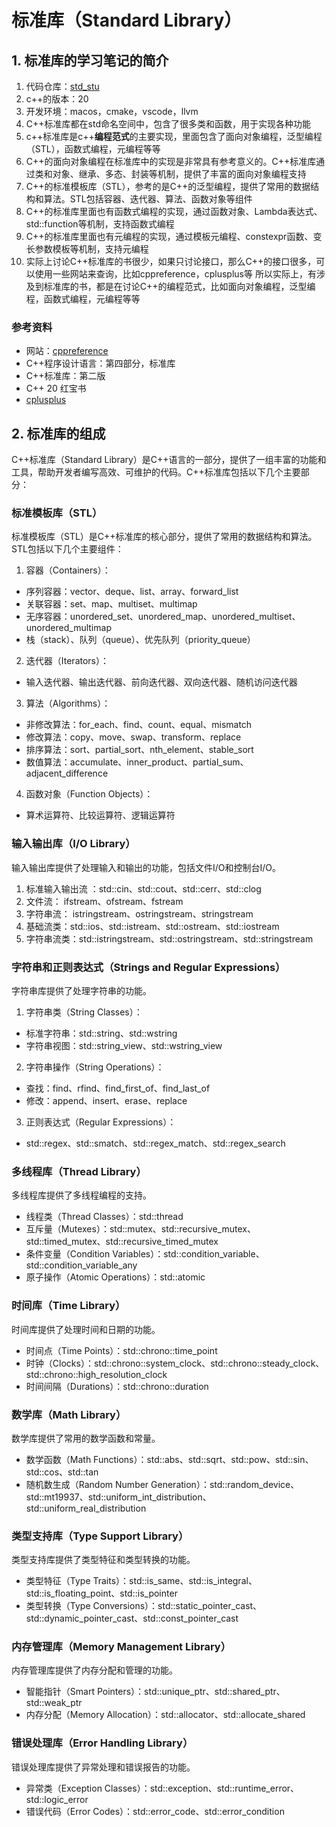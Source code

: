 ﻿# 标准库（Standard Library）

## 1. 标准库的学习笔记的简介

1. 代码仓库：[std_stu](https://github.com/ZhanghHaoDev/std_stu)
2. c++的版本：20
3. 开发环境：macos，cmake，vscode，llvm
4. C++标准库都在std命名空间中，包含了很多类和函数，用于实现各种功能
5. c++标准库是c++**编程范式**的主要实现，里面包含了面向对象编程，泛型编程（STL），函数式编程，元编程等等
6. C++的面向对象编程在标准库中的实现是非常具有参考意义的。C++标准库通过类和对象、继承、多态、封装等机制，提供了丰富的面向对象编程支持
7. C++的标准模板库（STL），参考的是C++的泛型编程，提供了常用的数据结构和算法。STL包括容器、迭代器、算法、函数对象等组件
8. C++的标准库里面也有函数式编程的实现，通过函数对象、Lambda表达式、std::function等机制，支持函数式编程
9. C++的标准库里面也有元编程的实现，通过模板元编程、constexpr函数、变长参数模板等机制，支持元编程
10. 实际上讨论C++标准库的书很少，如果只讨论接口，那么C++的接口很多，可以使用一些网站来查询，比如cppreference，cplusplus等
    所以实际上，有涉及到标准库的书，都是在讨论C++的编程范式，比如面向对象编程，泛型编程，函数式编程，元编程等等

### 参考资料

+ 网站：[cppreference](https://zh.cppreference.com/w/%E9%A6%96%E9%A1%B5)
+ C++程序设计语言：第四部分，标准库
+ C++标准库：第二版
+ C++ 20 红宝书
+ [cplusplus](https://legacy.cplusplus.com/)

## 2. 标准库的组成

C++标准库（Standard Library）是C++语言的一部分，提供了一组丰富的功能和工具，帮助开发者编写高效、可维护的代码。C++标准库包括以下几个主要部分：

### 标准模板库（STL）
标准模板库（STL）是C++标准库的核心部分，提供了常用的数据结构和算法。STL包括以下几个主要组件：

1. 容器（Containers）：
+ 序列容器：vector、deque、list、array、forward_list
+ 关联容器：set、map、multiset、multimap
+ 无序容器：unordered_set、unordered_map、unordered_multiset、unordered_multimap
+ 栈（stack）、队列（queue）、优先队列（priority_queue）

2. 迭代器（Iterators）：
+ 输入迭代器、输出迭代器、前向迭代器、双向迭代器、随机访问迭代器

3. 算法（Algorithms）：
+ 非修改算法：for_each、find、count、equal、mismatch
+ 修改算法：copy、move、swap、transform、replace
+ 排序算法：sort、partial_sort、nth_element、stable_sort
+ 数值算法：accumulate、inner_product、partial_sum、adjacent_difference

4. 函数对象（Function Objects）：
+ 算术运算符、比较运算符、逻辑运算符

### 输入输出库（I/O Library）
输入输出库提供了处理输入和输出的功能，包括文件I/O和控制台I/O。

1. 标准输入输出流 ：std::cin、std::cout、std::cerr、std::clog
2. 文件流： ifstream、ofstream、fstream
3. 字符串流： istringstream、ostringstream、stringstream
4. 基础流类：std::ios、std::istream、std::ostream、std::iostream
5. 字符串流类：std::istringstream、std::ostringstream、std::stringstream

### 字符串和正则表达式（Strings and Regular Expressions）
字符串库提供了处理字符串的功能。

1. 字符串类（String Classes）：
+ 标准字符串：std::string、std::wstring
+ 字符串视图：std::string_view、std::wstring_view

2. 字符串操作（String Operations）：
+ 查找：find、rfind、find_first_of、find_last_of
+ 修改：append、insert、erase、replace

3. 正则表达式（Regular Expressions）：
+ std::regex、std::smatch、std::regex_match、std::regex_search

### 多线程库（Thread Library）
多线程库提供了多线程编程的支持。

+ 线程类（Thread Classes）：std::thread
+ 互斥量（Mutexes）：std::mutex、std::recursive_mutex、std::timed_mutex、std::recursive_timed_mutex
+ 条件变量（Condition Variables）：std::condition_variable、std::condition_variable_any
+ 原子操作（Atomic Operations）：std::atomic

### 时间库（Time Library）
时间库提供了处理时间和日期的功能。

+ 时间点（Time Points）：std::chrono::time_point
+ 时钟（Clocks）：std::chrono::system_clock、std::chrono::steady_clock、std::chrono::high_resolution_clock
+ 时间间隔（Durations）：std::chrono::duration

### 数学库（Math Library）
数学库提供了常用的数学函数和常量。

+ 数学函数（Math Functions）：std::abs、std::sqrt、std::pow、std::sin、std::cos、std::tan
+ 随机数生成（Random Number Generation）：std::random_device、std::mt19937、std::uniform_int_distribution、std::uniform_real_distribution

### 类型支持库（Type Support Library）
类型支持库提供了类型特征和类型转换的功能。

+ 类型特征（Type Traits）：std::is_same、std::is_integral、std::is_floating_point、std::is_pointer
+ 类型转换（Type Conversions）：std::static_pointer_cast、std::dynamic_pointer_cast、std::const_pointer_cast

### 内存管理库（Memory Management Library）
内存管理库提供了内存分配和管理的功能。

+ 智能指针（Smart Pointers）：std::unique_ptr、std::shared_ptr、std::weak_ptr
+ 内存分配（Memory Allocation）：std::allocator、std::allocate_shared

### 错误处理库（Error Handling Library）
错误处理库提供了异常处理和错误报告的功能。

+ 异常类（Exception Classes）：std::exception、std::runtime_error、std::logic_error
+ 错误代码（Error Codes）：std::error_code、std::error_condition